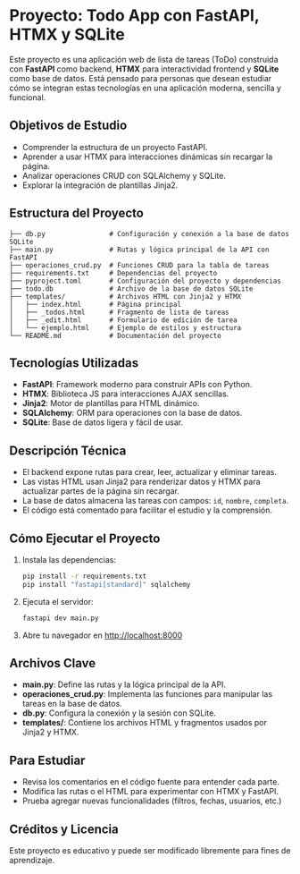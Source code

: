 # Proyecto: Todo App con FastAPI, HTMX y SQLite

Este proyecto es una aplicación web de lista de tareas (ToDo) construida con **FastAPI** como backend, **HTMX** para interactividad frontend y **SQLite** como base de datos. Está pensado para personas que desean estudiar cómo se integran estas tecnologías en una aplicación moderna, sencilla y funcional.

## Objetivos de Estudio
- Comprender la estructura de un proyecto FastAPI.
- Aprender a usar HTMX para interacciones dinámicas sin recargar la página.
- Analizar operaciones CRUD con SQLAlchemy y SQLite.
- Explorar la integración de plantillas Jinja2.

## Estructura del Proyecto

```
├── db.py                # Configuración y conexión a la base de datos SQLite
├── main.py              # Rutas y lógica principal de la API con FastAPI
├── operaciones_crud.py  # Funciones CRUD para la tabla de tareas
├── requirements.txt     # Dependencias del proyecto
├── pyproject.toml       # Configuración del proyecto y dependencias
├── todo.db              # Archivo de la base de datos SQLite
├── templates/           # Archivos HTML con Jinja2 y HTMX
│   ├── index.html       # Página principal
│   ├── _todos.html      # Fragmento de lista de tareas
│   ├── _edit.html       # Formulario de edición de tarea
│   └── ejemplo.html     # Ejemplo de estilos y estructura
└── README.md            # Documentación del proyecto
```

## Tecnologías Utilizadas
- **FastAPI**: Framework moderno para construir APIs con Python.
- **HTMX**: Biblioteca JS para interacciones AJAX sencillas.
- **Jinja2**: Motor de plantillas para HTML dinámico.
- **SQLAlchemy**: ORM para operaciones con la base de datos.
- **SQLite**: Base de datos ligera y fácil de usar.

## Descripción Técnica

- El backend expone rutas para crear, leer, actualizar y eliminar tareas.
- Las vistas HTML usan Jinja2 para renderizar datos y HTMX para actualizar partes de la página sin recargar.
- La base de datos almacena las tareas con campos: `id`, `nombre`, `completa`.
- El código está comentado para facilitar el estudio y la comprensión.

## Cómo Ejecutar el Proyecto

1. Instala las dependencias:
   ```bash
   pip install -r requirements.txt
   pip install "fastapi[standard]" sqlalchemy
   ```
2. Ejecuta el servidor:
   ```bash
   fastapi dev main.py
   ```
3. Abre tu navegador en [http://localhost:8000](http://localhost:8000)

## Archivos Clave
- **main.py**: Define las rutas y la lógica principal de la API.
- **operaciones_crud.py**: Implementa las funciones para manipular las tareas en la base de datos.
- **db.py**: Configura la conexión y la sesión con SQLite.
- **templates/**: Contiene los archivos HTML y fragmentos usados por Jinja2 y HTMX.

## Para Estudiar
- Revisa los comentarios en el código fuente para entender cada parte.
- Modifica las rutas o el HTML para experimentar con HTMX y FastAPI.
- Prueba agregar nuevas funcionalidades (filtros, fechas, usuarios, etc.)

## Créditos y Licencia
Este proyecto es educativo y puede ser modificado libremente para fines de aprendizaje.
